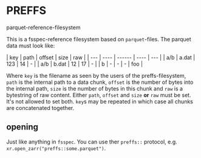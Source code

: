 # PREFFS

parquet-reference-filesystem

This is a fsspec-reference filesystem based on `parquet`-files. The parquet data must look like:

| key | path | offset | size | raw |
| --- | ---- | ------ | ---- | --- |
| a/b | a.dat | 123 | 14 | - |
| a/b | b.dat | 12 | 17 | - |
| b   | - | - | - | foo |

Where `key` is the filename as seen by the users of the preffs-filesystem, `path` is the internal path to a data chunk, `offset` is the number of bytes into the internal path, `size` is the number of bytes in this chunk and `raw` is a bytestring of raw content. Either `path`, `offset` and `size` **or** `raw` must be set. It's not allowed to set both.
`key`s may be repeated in which case all chunks are concatenated together.

## opening

Just like anything in `fsspec`. You can use ther `preffs::` protocol, e.g. `xr.open_zarr("preffs::some.parquet")`.
